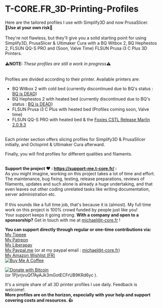 # T-CORE.FR_3D-Printing-Profiles
Here are the tailored profiles I use with Simplify3D and now PrusaSlicer.<br> 🚨**Use at your own risk**🚨<br><br>
They're not flawless, but they'll give you a solid starting point for using Simplify3D, PrusaSlicer & Ultimaker Cura with a BQ Witbox 2, BQ Hephestos 2, FLSUN QQ-S PRO and (Soon, Valve Time) FLSUN Prusa i3 C Plus 3D Printers.
<br><br>
⚠️**NOTE:** *These profiles are still a work in progress*⚠️
<br><br><br>
Profiles are divided according to their printer. Available printers are:
* BQ Witbox 2 with cold bed (currently discontinued due to BQ's status : [BQ is DEAD](https://www.bq.com/))
* BQ Hephestos 2 with heated bed (currently discontinued due to BQ's status : [BQ is DEAD](https://www.bq.com/))
* FLSUN Prusa i3 C Plus with heated bed (Profiles coming soon, Valve time)
* FLSUN QQ-S PRO with heated bed & the [Foxies CSTL Release Marlin 2.0.9.3 ](https://github.com/Foxies-CSTL/Marlin_2.0.x/releases/)

<br>
Each printer section offers slicing profiles for Simplify3D & PrusaSlicer initially, and Octoprint & Ultimaker Cura afterward.

Finally, you will find profiles for different qualities and filaments.<br><br>

**Support the project ❤️ : https://support-me.t-core.fr/ :**<br>
As you might imagine, working on this project takes a lot of time and effort. The maintenance, bug fixing, testing, release preparations, reviews of filaments, updates and such alone is already a huge undertaking, and that even leaves out other coding unrelated tasks like writing documentation, server administration etc.<br><br>
If this sounds like a full time job, that's because it is (almost). My full time work on this project is 100% crowd funded by people just like you!<br>
Your support keeps it going strong.
**With a company and open to a sponsorship?** Get in touch with me at michael@t-core.fr ! 

**You can support directly through regular or one-time contributions via:**<br>
[My Tipeee](https://www.tipeee.com/torvast)<br>
[My Patreon](https://www.patreon.com/torvast)<br>
[My Liberapay](https://liberapay.com/Torvast/donate)<br>
[My Paypal.me](https://www.paypal.me/Torvast) (or at my paypal email : michael@t-core.fr)<br>
[My Amazon Wishlist (FR)](https://amzn.to/2GFwbD3)<br>
<a href="https://www.buymeacoffee.com/torvast" target="_blank"><img src="https://www.buymeacoffee.com/assets/img/custom_images/black_img.png" alt="Buy Me A Coffee" style="height: auto !important;width: auto !important;" ></a>

<a href="https://www.blockchain.com/btc/address/1PjvrjvuQf7AyAJk3mGotECFrUB9KRd6yc" target="_blank"><img src="https://support-me.t-core.fr/BTC.png" alt="Donate with Bitcoin" ></a><br> (or 1PjvrjvuQf7AyAJk3mGotECFrUB9KRd6yc ).

It's a simple share of all 3D printer profiles I use daily. Feedback is welcome!.<br>
**More profiles are on the horizon, especially with your help and support covering costs and resources. 👍**
